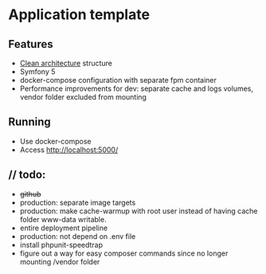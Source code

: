 # Application template

## Features

* [Clean architecture](https://blog.cleancoder.com/uncle-bob/2012/08/13/the-clean-architecture.html) structure
* Symfony 5
* docker-compose configuration with separate fpm container
* Performance improvements for dev: separate cache and logs volumes, vendor folder excluded from mounting

## Running

* Use docker-compose 
* Access [http://localhost:5000/](http://localhost:5000/)


## // todo:

* ~~github~~
* production: separate image targets
* production: make cache-warmup with root user instead of having cache folder www-data writable.
* entire deployment pipeline
* production: not depend on .env file
* install phpunit-speedtrap
* figure out a way for easy composer commands since no longer mounting /vendor folder